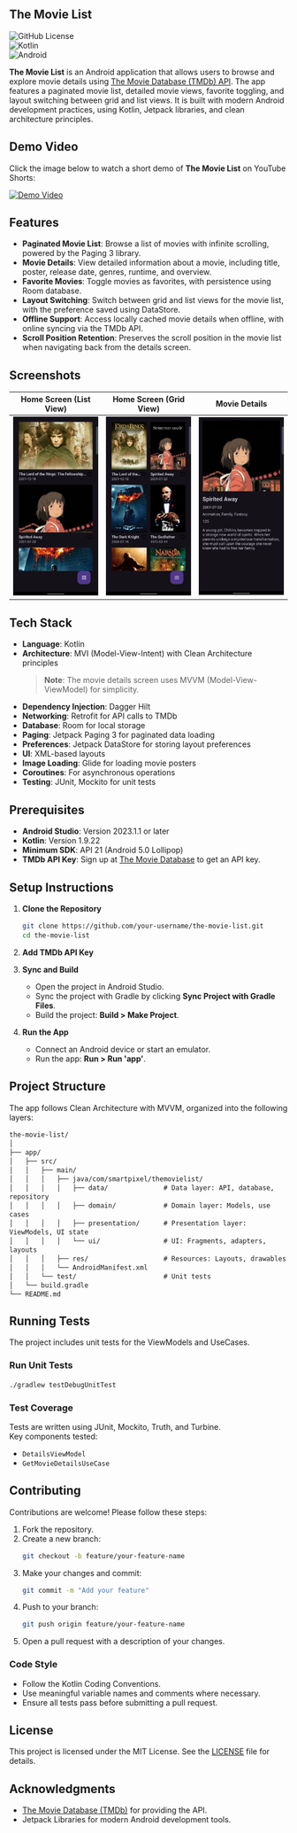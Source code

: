 ## The Movie List

![GitHub License](https://img.shields.io/badge/license-MIT-blue.svg)  
![Kotlin](https://img.shields.io/badge/Kotlin-1.9.22-blue.svg)  
![Android](https://img.shields.io/badge/Android-5.0+-green.svg)

**The Movie List** is an Android application that allows users to browse and explore movie details using [The Movie Database (TMDb) API](https://www.themoviedb.org/). The app features a paginated movie list, detailed movie views, favorite toggling, and layout switching between grid and list views. It is built with modern Android development practices, using Kotlin, Jetpack libraries, and clean architecture principles.

## Demo Video

Click the image below to watch a short demo of **The Movie List** on YouTube Shorts:

[![Demo Video](https://img.youtube.com/vi/smyCPXrP7Vg/maxresdefault.jpg)](https://youtube.com/shorts/smyCPXrP7Vg)


## Features

- **Paginated Movie List**: Browse a list of movies with infinite scrolling, powered by the Paging 3 library.
- **Movie Details**: View detailed information about a movie, including title, poster, release date, genres, runtime, and overview.
- **Favorite Movies**: Toggle movies as favorites, with persistence using Room database.
- **Layout Switching**: Switch between grid and list views for the movie list, with the preference saved using DataStore.
- **Offline Support**: Access locally cached movie details when offline, with online syncing via the TMDb API.
- **Scroll Position Retention**: Preserves the scroll position in the movie list when navigating back from the details screen.

## Screenshots

| Home Screen (List View) | Home Screen (Grid View) | Movie Details |
|-------------------------|-------------------------|----------------|
| ![Home List View](https://raw.githubusercontent.com/fmmido/TheMovieList/main/screenshots/screenshot_3.jpg) | ![Home Grid View](https://raw.githubusercontent.com/fmmido/TheMovieList/main/screenshots/screenshot_2.jpg) | ![Details Screen](https://raw.githubusercontent.com/fmmido/TheMovieList/main/screenshots/screenshot_1.jpg) |


## Tech Stack

- **Language**: Kotlin
- **Architecture**: MVI (Model-View-Intent) with Clean Architecture principles  
  > **Note**: The movie details screen uses MVVM (Model-View-ViewModel) for simplicity.
- **Dependency Injection**: Dagger Hilt
- **Networking**: Retrofit for API calls to TMDb
- **Database**: Room for local storage
- **Paging**: Jetpack Paging 3 for paginated data loading
- **Preferences**: Jetpack DataStore for storing layout preferences
- **UI**: XML-based layouts
- **Image Loading**: Glide for loading movie posters
- **Coroutines**: For asynchronous operations
- **Testing**: JUnit, Mockito for unit tests

## Prerequisites

- **Android Studio**: Version 2023.1.1 or later
- **Kotlin**: Version 1.9.22
- **Minimum SDK**: API 21 (Android 5.0 Lollipop)
- **TMDb API Key**: Sign up at [The Movie Database](https://www.themoviedb.org/) to get an API key.

## Setup Instructions

1. **Clone the Repository**  
   ```bash
   git clone https://github.com/your-username/the-movie-list.git
   cd the-movie-list
   ```

2. **Add TMDb API Key**  

3. **Sync and Build**  
   - Open the project in Android Studio.  
   - Sync the project with Gradle by clicking **Sync Project with Gradle Files**.  
   - Build the project: **Build > Make Project**.

4. **Run the App**  
   - Connect an Android device or start an emulator.  
   - Run the app: **Run > Run 'app'**.

## Project Structure

The app follows Clean Architecture with MVVM, organized into the following layers:

```
the-movie-list/
│
├── app/
│   ├── src/
│   │   ├── main/
│   │   │   ├── java/com/smartpixel/themovielist/
│   │   │   │   ├── data/              # Data layer: API, database, repository
│   │   │   │   ├── domain/            # Domain layer: Models, use cases
│   │   │   │   ├── presentation/      # Presentation layer: ViewModels, UI state
│   │   │   │   └── ui/                # UI: Fragments, adapters, layouts
│   │   │   ├── res/                   # Resources: Layouts, drawables
│   │   │   └── AndroidManifest.xml
│   │   └── test/                      # Unit tests
│   └── build.gradle
└── README.md
```

## Running Tests

The project includes unit tests for the ViewModels and UseCases.

### Run Unit Tests

```bash
./gradlew testDebugUnitTest
```

### Test Coverage

Tests are written using JUnit, Mockito, Truth, and Turbine.  
Key components tested:
- `DetailsViewModel`
- `GetMovieDetailsUseCase`

## Contributing

Contributions are welcome! Please follow these steps:

1. Fork the repository.  
2. Create a new branch:  
   ```bash
   git checkout -b feature/your-feature-name
   ```
3. Make your changes and commit:  
   ```bash
   git commit -m "Add your feature"
   ```
4. Push to your branch:  
   ```bash
   git push origin feature/your-feature-name
   ```
5. Open a pull request with a description of your changes.

### Code Style

- Follow the Kotlin Coding Conventions.  
- Use meaningful variable names and comments where necessary.  
- Ensure all tests pass before submitting a pull request.

## License

This project is licensed under the MIT License. See the [LICENSE](LICENSE) file for details.

## Acknowledgments

- [The Movie Database (TMDb)](https://www.themoviedb.org/) for providing the API.  
- Jetpack Libraries for modern Android development tools.  
